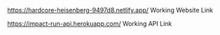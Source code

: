 https://hardcore-heisenberg-9497d8.netlify.app/    Working Website Link

https://impact-run-api.herokuapp.com/   Working API Link

